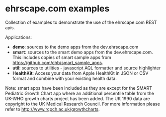 ehrscape.com examples
========

Collection of examples to demonstrate the use of the ehrscape.com REST apis.

Applications:
* **demo**: sources to the demo apps from the dev.ehrscape.com
* **smart**: sources to the smart demo apps from the dev.ehrscape.com. This includes
  copies of smart sample apps from https://github.com/chb/smart_sample_apps.
* **util**: sources to utilities - javascript AQL formatter and source highlighter
* **HealthKit**: Access your data from Apple HealthKit in JSON or CSV format and combine with your existing health data.

Note: smart apps have been included as they are except for the SMART Pediatric Growth
Chart app where an additional percentile table from the UK-WHO growth charts project has been added.
The UK 1990 data are copyright to the UK Medical Research Council. For more information
please refer to http://www.rcpch.ac.uk/growthcharts.
